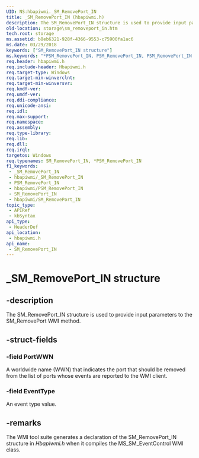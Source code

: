 ```yaml
---
UID: NS:hbapiwmi._SM_RemovePort_IN
title: _SM_RemovePort_IN (hbapiwmi.h)
description: The SM_RemovePort_IN structure is used to provide input parameters to the SM_RemovePort WMI method.
old-location: storage\sm_removeport_in.htm
tech.root: storage
ms.assetid: b8eb6321-928f-4366-9553-c75900fa1ac6
ms.date: 03/29/2018
keywords: ["SM_RemovePort_IN structure"]
ms.keywords: "*PSM_RemovePort_IN, PSM_RemovePort_IN, PSM_RemovePort_IN structure pointer [Storage Devices], SM_RemovePort_IN, SM_RemovePort_IN structure [Storage Devices], _SM_RemovePort_IN, hbapiwmi/PSM_RemovePort_IN, hbapiwmi/SM_RemovePort_IN, storage.sm_removeport_in, structs-Fibre_0290cc86-0661-47ae-89db-3a3756c5d681.xml"
req.header: hbapiwmi.h
req.include-header: Hbapiwmi.h
req.target-type: Windows
req.target-min-winverclnt: 
req.target-min-winversvr: 
req.kmdf-ver: 
req.umdf-ver: 
req.ddi-compliance: 
req.unicode-ansi: 
req.idl: 
req.max-support: 
req.namespace: 
req.assembly: 
req.type-library: 
req.lib: 
req.dll: 
req.irql: 
targetos: Windows
req.typenames: SM_RemovePort_IN, *PSM_RemovePort_IN
f1_keywords:
 - _SM_RemovePort_IN
 - hbapiwmi/_SM_RemovePort_IN
 - PSM_RemovePort_IN
 - hbapiwmi/PSM_RemovePort_IN
 - SM_RemovePort_IN
 - hbapiwmi/SM_RemovePort_IN
topic_type:
 - APIRef
 - kbSyntax
api_type:
 - HeaderDef
api_location:
 - hbapiwmi.h
api_name:
 - SM_RemovePort_IN
---
```


# _SM_RemovePort_IN structure


## -description

The SM_RemovePort_IN structure is used to provide input parameters to the SM_RemovePort WMI method.

## -struct-fields

### -field PortWWN

A worldwide name (WWN) that indicates the port that should be removed from the list of ports whose events are reported to the WMI client.

### -field EventType

An event type value.

## -remarks

The WMI tool suite generates a declaration of the SM_RemovePort_IN structure in <i>Hbapiwmi.h</i> when it compiles the MS_SM_EventControl WMI class.

